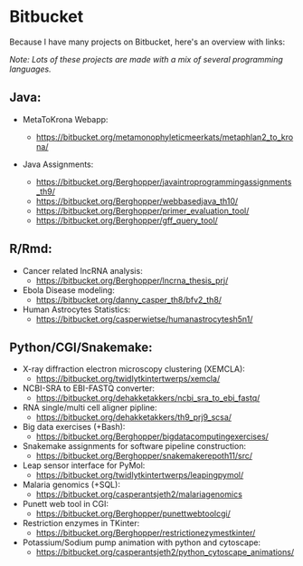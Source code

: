 # Bitbucket

Because I have many projects on Bitbucket, here's an overview with links:

*Note: Lots of these projects are made with a mix of several programming languages.*

## Java:

- MetaToKrona Webapp:
    * https://bitbucket.org/metamonophyleticmeerkats/metaphlan2_to_krona/

- Java Assignments:
    * https://bitbucket.org/Berghopper/javaintroprogrammingassignments_th9/
    * https://bitbucket.org/Berghopper/webbasedjava_th10/
    * https://bitbucket.org/Berghopper/primer_evaluation_tool/
    * https://bitbucket.org/Berghopper/gff_query_tool/

## R/Rmd:

- Cancer related lncRNA analysis:
    * https://bitbucket.org/Berghopper/lncrna_thesis_prj/
- Ebola Disease modeling:
    * https://bitbucket.org/danny_casper_th8/bfv2_th8/
- Human Astrocytes Statistics:
    * https://bitbucket.org/casperwietse/humanastrocytesh5n1/

## Python/CGI/Snakemake:

- X-ray diffraction electron microscopy clustering (XEMCLA):
    * https://bitbucket.org/twidlytkintertwerps/xemcla/
- NCBI-SRA to EBI-FASTQ converter:
    * https://bitbucket.org/dehakketakkers/ncbi_sra_to_ebi_fastq/
- RNA single/multi cell aligner pipline:
    * https://bitbucket.org/dehakketakkers/th9_prj9_scsa/
- Big data exercises (+Bash):
    * https://bitbucket.org/Berghopper/bigdatacomputingexercises/
- Snakemake assignments for software pipeline construction:
    * https://bitbucket.org/Berghopper/snakemakerepoth11/src/
- Leap sensor interface for PyMol:
    * https://bitbucket.org/twidlytkintertwerps/leapingpymol/
- Malaria genomics (+SQL):
    * https://bitbucket.org/casperantsjeth2/malariagenomics
- Punett web tool in CGI:
    * https://bitbucket.org/Berghopper/punettwebtoolcgi/
- Restriction enzymes in TKinter:
    * https://bitbucket.org/Berghopper/restrictionezymestkinter/
- Potassium/Sodium pump animation with python and cytoscape:
    * https://bitbucket.org/casperantsjeth2/python_cytoscape_animations/
